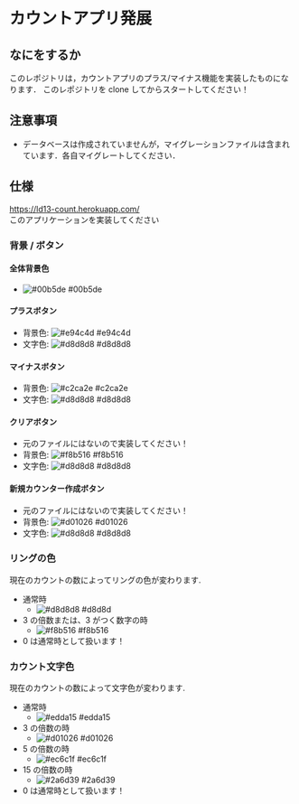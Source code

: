 # カウントアプリ発展

## なにをするか

このレポジトリは，カウントアプリのプラス/マイナス機能を実装したものになります．
このレポジトリを clone してからスタートしてください！

## 注意事項

- データベースは作成されていませんが，マイグレーションファイルは含まれています．各自マイグレートしてください．

## 仕様

https://ld13-count.herokuapp.com/ <br>
このアプリケーションを実装してください

### 背景 / ボタン

#### 全体背景色

- ![#00b5de](https://via.placeholder.com/15/00b5de/000000?text=+) #00b5de

#### プラスボタン

- 背景色: ![#e94c4d](https://via.placeholder.com/15/e94c4d/000000?text=+) #e94c4d
- 文字色: ![#d8d8d8](https://via.placeholder.com/15/d8d8d8/000000?text=+) #d8d8d8

#### マイナスボタン

- 背景色: ![#c2ca2e](https://via.placeholder.com/15/c2ca2e</000000?text=+) #c2ca2e
- 文字色: ![#d8d8d8](https://via.placeholder.com/15/d8d8d8/000000?text=+) #d8d8d8

#### クリアボタン

- 元のファイルにはないので実装してください！
- 背景色: ![#f8b516](https://via.placeholder.com/15/f8b516</000000?text=+) #f8b516
- 文字色: ![#d8d8d8](https://via.placeholder.com/15/d8d8d8/000000?text=+) #d8d8d8

#### 新規カウンター作成ボタン

- 元のファイルにはないので実装してください！
- 背景色: ![#d01026](https://via.placeholder.com/15/d01026</000000?text=+) #d01026
- 文字色: ![#d8d8d8](https://via.placeholder.com/15/d8d8d8/000000?text=+) #d8d8d8

### リングの色

現在のカウントの数によってリングの色が変わります.

- 通常時
  - ![#d8d8d8](https://via.placeholder.com/15/d8d8d8/000000?text=+) #d8d8d
- 3 の倍数または、3 がつく数字の時
  - ![#f8b516](https://via.placeholder.com/15/f8b516/000000?text=+) #f8b516
- 0 は通常時として扱います！

### カウント文字色

現在のカウントの数によって文字色が変わります.

- 通常時
  - ![#edda15](https://via.placeholder.com/15/edda15</000000?text=+) #edda15
- 3 の倍数の時
  - ![#d01026](https://via.placeholder.com/15/d01026</000000?text=+) #d01026 
- 5 の倍数の時
  - ![#ec6c1f](https://via.placeholder.com/15/ec6c1f</000000?text=+) #ec6c1f
- 15 の倍数の時
  - ![#2a6d39](https://via.placeholder.com/15/2a6d39</000000?text=+) #2a6d39
- 0 は通常時として扱います！